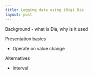 ```yaml
---
title: Logging data using iDigi Dia
layout: post
---
```


Background - what is Dia, why is it used

Presentation basics

* Operate on value change

Alternatives

* Interval